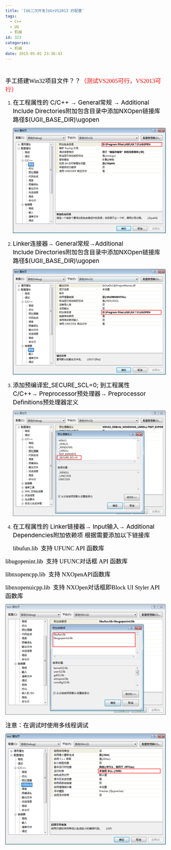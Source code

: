 ```yaml
---
title: '[UG二次开发]UG+VS2013 的配置'
tags:
  - C++
  - UG
  - 机械
id: 323
categories:
  - 机械
date: 2015-05-01 23:36:43
---
```


   

<span style="color:black; font-family:宋体"><span style="font-size:14pt">手工搭建Win32项目文件？？<span style="color:red">（测试VS2005可行，VS2013可行）<span style="color:black">
					</span></span></span><span style="font-size:12pt">
			</span></span>

1.  <div><span style="color:black; font-size:14pt">在工程属性的 C/C++ <span style="font-family:Cambria Math">→</span> General常规 <span style="font-family:Cambria Math">→</span> Additional Include Directories附加包含目录中添加NXOpen链接库路径$(UGII_BASE_DIR)\ugopen </span>
			</div>

    ![](/wp-content/uploads/2015/05/050115_1536_UGUGVS201.png)<span style="font-family:宋体; font-size:12pt">
				</span>

2.  <div><span style="color:black; font-size:14pt">Linker连接器<span style="font-family:Cambria Math">→</span> General常规<span style="font-family:Cambria Math">→</span>Additional Include Directories附加包含目录中添加NXOpen链接库路径$(UGII_BASE_DIR)\ugopen </span>
			</div>

    ![](/wp-content/uploads/2015/05/050115_1536_UGUGVS202.png)<span style="font-family:宋体; font-size:12pt">
				</span>

3.  <div><span style="color:black; font-size:14pt">添加预编译宏_SECURE_SCL=0; 到工程属性C/C++<span style="font-family:Cambria Math">→</span> Preprocessor预处理器<span style="font-family:Cambria Math">→</span> Preprocessor Definitions预处理器定义 </span>
			</div>

    ![](/wp-content/uploads/2015/05/050115_1536_UGUGVS203.png)<span style="font-family:宋体; font-size:12pt">
				</span>

4.  <div><span style="color:black; font-size:14pt">在工程属性的 Linker链接器<span style="font-family:Cambria Math">→</span> Input输入<span style="font-family:Cambria Math">→</span> Additional Dependencies附加依赖项 根据需要添加以下链接库 </span>
			</div>

    <span style="font-family:宋体"><span style="color:black; font-size:14pt">libufun.lib  支持 UFUNC API 函数库 </span><span style="font-size:12pt">
					</span></span>

<span style="font-family:宋体"><span style="color:black; font-size:14pt">libugopenint.lib  支持 UFUNC对话框 API 函数库 </span><span style="font-size:12pt">
					</span></span>

<span style="font-family:宋体"><span style="color:black; font-size:14pt">libnxopencpp.lib  支持 NXOpenAPI函数库 </span><span style="font-size:12pt">
					</span></span>

<span style="font-family:宋体"><span style="color:black; font-size:14pt">libnxopenuicpp.lib  支持 NXOpen对话框即Block UI Styler API 函数库 </span><span style="font-size:12pt">
					</span></span>

![](/wp-content/uploads/2015/05/050115_1536_UGUGVS204.png)<span style="font-family:宋体; font-size:12pt">
				</span>

<span style="font-family:宋体"><span style="color:black; font-size:14pt">注意：在调试时使用多线程调试 </span><span style="font-size:12pt">
			</span></span>

![](/wp-content/uploads/2015/05/050115_1536_UGUGVS205.png)